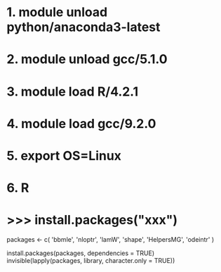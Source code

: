 
# 1. module unload python/anaconda3-latest
# 2. module unload gcc/5.1.0
# 3. module load R/4.2.1
# 4. module load gcc/9.2.0
# 5. export OS=Linux
# 6. R
# >>> install.packages("xxx")


packages <- 
  c(
   'bbmle',
    'nloptr',
    'lamW',
    'shape',
    'HelpersMG',
    'odeintr'
  )
    
  install.packages(packages, dependencies = TRUE)
  invisible(lapply(packages, library, character.only = TRUE))
